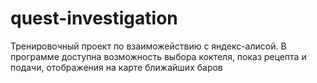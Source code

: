 # quest-investigation
Тренировочный проект по взаиможействию с яндекс-алисой. В программе доступна возможность выбора коктеля, показ рецепта и подачи, отображения на карте ближайших баров

